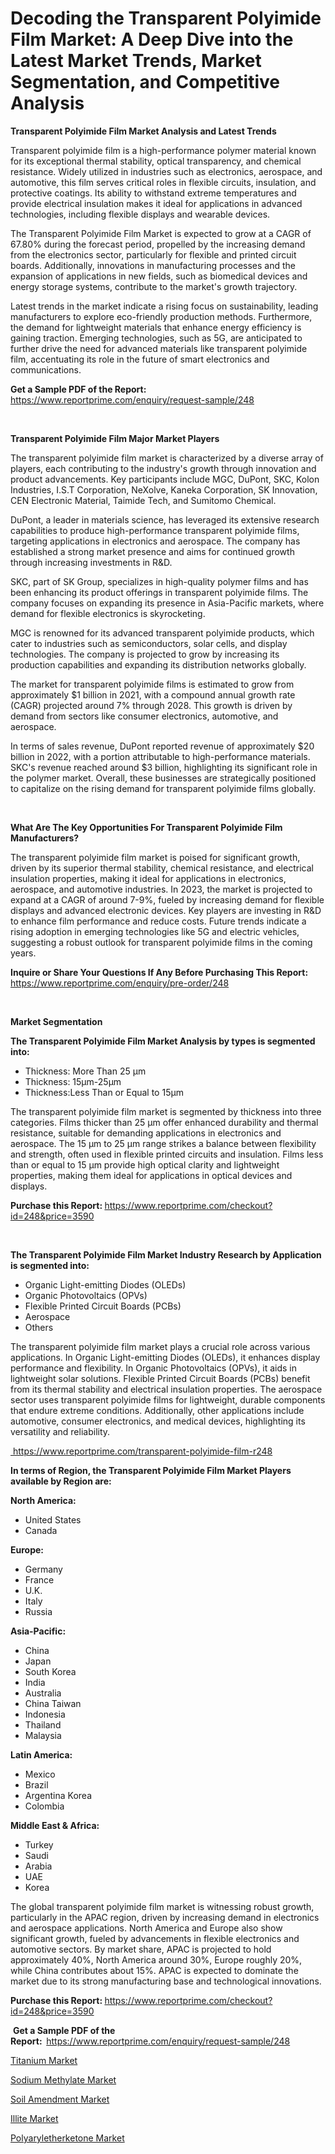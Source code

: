 <p><h1>Decoding the Transparent Polyimide Film Market: A Deep Dive into the Latest Market Trends, Market Segmentation, and Competitive Analysis</h1></p><p><strong>Transparent Polyimide Film Market Analysis and Latest Trends</strong></p>
<p><p>Transparent polyimide film is a high-performance polymer material known for its exceptional thermal stability, optical transparency, and chemical resistance. Widely utilized in industries such as electronics, aerospace, and automotive, this film serves critical roles in flexible circuits, insulation, and protective coatings. Its ability to withstand extreme temperatures and provide electrical insulation makes it ideal for applications in advanced technologies, including flexible displays and wearable devices.</p><p>The Transparent Polyimide Film Market is expected to grow at a CAGR of 67.80% during the forecast period, propelled by the increasing demand from the electronics sector, particularly for flexible and printed circuit boards. Additionally, innovations in manufacturing processes and the expansion of applications in new fields, such as biomedical devices and energy storage systems, contribute to the market's growth trajectory.</p><p>Latest trends in the market indicate a rising focus on sustainability, leading manufacturers to explore eco-friendly production methods. Furthermore, the demand for lightweight materials that enhance energy efficiency is gaining traction. Emerging technologies, such as 5G, are anticipated to further drive the need for advanced materials like transparent polyimide film, accentuating its role in the future of smart electronics and communications.</p></p>
<p><strong>Get a Sample PDF of the Report:&nbsp;</strong> <a href="https://www.reportprime.com/enquiry/request-sample/248?utm_campaign=1129&utm_medium=2&utm_source=Github&utm_content=ia&utm_term=18032025&utm_id=transparent-polyimide-film">https://www.reportprime.com/enquiry/request-sample/248</a></p>
<p>&nbsp;</p>
<p><strong>Transparent Polyimide Film Major Market Players</strong></p>
<p><p>The transparent polyimide film market is characterized by a diverse array of players, each contributing to the industry's growth through innovation and product advancements. Key participants include MGC, DuPont, SKC, Kolon Industries, I.S.T Corporation, NeXolve, Kaneka Corporation, SK Innovation, CEN Electronic Material, Taimide Tech, and Sumitomo Chemical.</p><p>DuPont, a leader in materials science, has leveraged its extensive research capabilities to produce high-performance transparent polyimide films, targeting applications in electronics and aerospace. The company has established a strong market presence and aims for continued growth through increasing investments in R&D.</p><p>SKC, part of SK Group, specializes in high-quality polymer films and has been enhancing its product offerings in transparent polyimide films. The company focuses on expanding its presence in Asia-Pacific markets, where demand for flexible electronics is skyrocketing.</p><p>MGC is renowned for its advanced transparent polyimide products, which cater to industries such as semiconductors, solar cells, and display technologies. The company is projected to grow by increasing its production capabilities and expanding its distribution networks globally.</p><p>The market for transparent polyimide films is estimated to grow from approximately $1 billion in 2021, with a compound annual growth rate (CAGR) projected around 7% through 2028. This growth is driven by demand from sectors like consumer electronics, automotive, and aerospace.</p><p>In terms of sales revenue, DuPont reported revenue of approximately $20 billion in 2022, with a portion attributable to high-performance materials. SKC's revenue reached around $3 billion, highlighting its significant role in the polymer market. Overall, these businesses are strategically positioned to capitalize on the rising demand for transparent polyimide films globally.</p></p>
<p>&nbsp;</p>
<p><strong>What Are The Key Opportunities For Transparent Polyimide Film Manufacturers?</strong></p>
<p><p>The transparent polyimide film market is poised for significant growth, driven by its superior thermal stability, chemical resistance, and electrical insulation properties, making it ideal for applications in electronics, aerospace, and automotive industries. In 2023, the market is projected to expand at a CAGR of around 7-9%, fueled by increasing demand for flexible displays and advanced electronic devices. Key players are investing in R&D to enhance film performance and reduce costs. Future trends indicate a rising adoption in emerging technologies like 5G and electric vehicles, suggesting a robust outlook for transparent polyimide films in the coming years.</p></p>
<p><strong>Inquire or Share Your Questions If Any Before Purchasing This Report:</strong> <a href="https://www.reportprime.com/enquiry/pre-order/248?utm_campaign=1129&utm_medium=2&utm_source=Github&utm_content=ia&utm_term=18032025&utm_id=transparent-polyimide-film">https://www.reportprime.com/enquiry/pre-order/248</a></p>
<p>&nbsp;</p>
<p><strong>Market Segmentation</strong></p>
<p><strong>The Transparent Polyimide Film Market Analysis by types is segmented into:</strong></p>
<p><ul><li>Thickness: More Than 25 μm</li><li>Thickness: 15μm-25μm</li><li>Thickness:Less Than or Equal to 15μm</li></ul></p>
<p><p>The transparent polyimide film market is segmented by thickness into three categories. Films thicker than 25 μm offer enhanced durability and thermal resistance, suitable for demanding applications in electronics and aerospace. The 15 μm to 25 μm range strikes a balance between flexibility and strength, often used in flexible printed circuits and insulation. Films less than or equal to 15 μm provide high optical clarity and lightweight properties, making them ideal for applications in optical devices and displays.</p></p>
<p><strong>Purchase this Report:&nbsp;</strong><a href="https://www.reportprime.com/checkout?id=248&price=3590&utm_campaign=1129&utm_medium=2&utm_source=Github&utm_content=ia&utm_term=18032025&utm_id=transparent-polyimide-film">https://www.reportprime.com/checkout?id=248&price=3590</a></p>
<p>&nbsp;</p>
<p><strong>The Transparent Polyimide Film Market Industry Research by Application is segmented into:</strong></p>
<p><ul><li>Organic Light-emitting Diodes (OLEDs)</li><li>Organic Photovoltaics (OPVs)</li><li>Flexible Printed Circuit Boards (PCBs)</li><li>Aerospace</li><li>Others</li></ul></p>
<p><p>The transparent polyimide film market plays a crucial role across various applications. In Organic Light-emitting Diodes (OLEDs), it enhances display performance and flexibility. In Organic Photovoltaics (OPVs), it aids in lightweight solar solutions. Flexible Printed Circuit Boards (PCBs) benefit from its thermal stability and electrical insulation properties. The aerospace sector uses transparent polyimide films for lightweight, durable components that endure extreme conditions. Additionally, other applications include automotive, consumer electronics, and medical devices, highlighting its versatility and reliability.</p></p>
<p><a href="https://www.reportprime.com/transparent-polyimide-film-r248?utm_campaign=1129&utm_medium=2&utm_source=Github&utm_content=ia&utm_term=18032025&utm_id=transparent-polyimide-film">&nbsp;https://www.reportprime.com/transparent-polyimide-film-r248</a></p>
<p><strong>In terms of Region, the Transparent Polyimide Film Market Players available by Region are:</strong></p>
<p>
    <p> <strong> North America: </strong>
        <ul>
            <li>United States</li>
            <li>Canada</li>
        </ul>
        </p> 
    <p> <strong> Europe: </strong>
        <ul>
            <li>Germany</li>
            <li>France</li>
            <li>U.K.</li>
            <li>Italy</li>
            <li>Russia</li>
        </ul>
        </p> 
    <p> <strong> Asia-Pacific: </strong>
        <ul>
            <li>China</li>
            <li>Japan</li>
            <li>South Korea</li>
            <li>India</li>
            <li>Australia</li>
            <li>China Taiwan</li>
            <li>Indonesia</li>
            <li>Thailand</li>
            <li>Malaysia</li>
        </ul>
        </p> 
    <p> <strong> Latin America: </strong>
        <ul>
            <li>Mexico</li>
            <li>Brazil</li>
            <li>Argentina Korea</li>
            <li>Colombia</li>
        </ul>
        </p> 
    <p> <strong> Middle East & Africa: </strong>
        <ul>
            <li>Turkey</li>
            <li>Saudi</li>
            <li>Arabia</li>
            <li>UAE</li>
            <li>Korea</li>
        </ul>
    </p>
    </p>
<p><p>The global transparent polyimide film market is witnessing robust growth, particularly in the APAC region, driven by increasing demand in electronics and aerospace applications. North America and Europe also show significant growth, fueled by advancements in flexible electronics and automotive sectors. By market share, APAC is projected to hold approximately 40%, North America around 30%, Europe roughly 20%, while China contributes about 15%. APAC is expected to dominate the market due to its strong manufacturing base and technological innovations.</p></p>
<p><strong>Purchase this Report: </strong><a href="https://www.reportprime.com/checkout?id=248&price=3590&utm_campaign=1129&utm_medium=2&utm_source=Github&utm_content=ia&utm_term=18032025&utm_id=transparent-polyimide-film">https://www.reportprime.com/checkout?id=248&price=3590</a></p>
<p>&nbsp;<strong>Get a Sample PDF of the Report:&nbsp;&nbsp;</strong><a href="https://www.reportprime.com/enquiry/request-sample/248?utm_campaign=1129&utm_medium=2&utm_source=Github&utm_content=ia&utm_term=18032025&utm_id=transparent-polyimide-film">https://www.reportprime.com/enquiry/request-sample/248</a></p>
<p><strong></strong></p>
<p><p><a href="https://github.com/iwanesucices/Market-Research-Report-List-1/blob/main/titanium-market.md?utm_campaign=1129&utm_medium=2&utm_source=Github&utm_content=ia&utm_term=18032025&utm_id=transparent-polyimide-film">Titanium Market</a></p><p><a href="https://github.com/stunzkocotpv/Market-Research-Report-List-1/blob/main/sodium-methylate-market.md?utm_campaign=1129&utm_medium=2&utm_source=Github&utm_content=ia&utm_term=18032025&utm_id=transparent-polyimide-film">Sodium Methylate Market</a></p><p><a href="https://github.com/trenkkwasek84/Market-Research-Report-List-1/blob/main/soil-amendment-market.md?utm_campaign=1129&utm_medium=2&utm_source=Github&utm_content=ia&utm_term=18032025&utm_id=transparent-polyimide-film">Soil Amendment Market</a></p><p><a href="https://github.com/sulvantomppa/Market-Research-Report-List-1/blob/main/illite-market.md?utm_campaign=1129&utm_medium=2&utm_source=Github&utm_content=ia&utm_term=18032025&utm_id=transparent-polyimide-film">Illite Market</a></p><p><a href="https://github.com/snapetylerho/Market-Research-Report-List-1/blob/main/polyaryletherketone-market.md?utm_campaign=1129&utm_medium=2&utm_source=Github&utm_content=ia&utm_term=18032025&utm_id=transparent-polyimide-film">Polyaryletherketone Market</a></p></p>